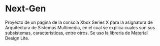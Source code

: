 # Next-Gen
Proyecto de un página de la consola Xbox Series X para la asignatura de Arquitectura de Sistemas Multimedia, en el cual se explica cuales son sus subsistemas, características, entre otros. Se uso la librería de Material Design Lite.
